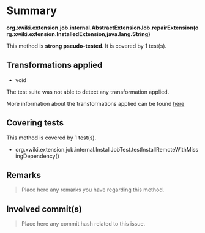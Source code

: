 # Summary
**org.xwiki.extension.job.internal.AbstractExtensionJob.repairExtension(org.xwiki.extension.InstalledExtension,java.lang.String)**

This method is **strong pseudo-tested**.
It is covered by 1 test(s). 


## Transformations applied

- void


The test suite was not able to detect any transformation applied.

More information about the transformations applied can be found [here](https://github.com/STAMP-project/pitest-descartes)

## Covering tests
This method is covered by 1 test(s).
* org.xwiki.extension.job.internal.InstallJobTest.testInstallRemoteWithMissingDependency()


## Remarks
> Place here any remarks you have regarding this method.

## Involved commit(s)

> Place here any commit hash related to this issue.
